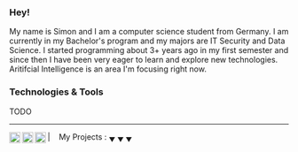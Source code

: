 ### Hey!

My name is Simon and I am a computer science student from Germany. I am currently in my Bachelor's program and my majors are IT Security and Data Science. I started programming about 3+ years ago in my first semester and since then I have been very eager to learn and explore new technologies. Aritifcial Intelligence is an area I'm focusing right now.

### Technologies & Tools

TODO

----
<a href="https://www.linkedin.com/in/simon-kerner-151187212/">
  <img align="left" alt="Stefanie's LinkedIn" width="20px" src="https://simpleicons.now.sh/linkedin/495f7e" />
</a>
<a href="https://www.instagram.com/simonkerner_/">
  <img align="left" alt="Simons's Instagram" width="20px" src="https://simpleicons.now.sh/instagram/495f7e" />
</a>
<a href="https://www.goodreads.com/user/show/161866306-simon-kerner">
  <img align="left" alt="Simons's GoodRead" width="20px" src="https://simpleicons.vercel.app/goodreads/495f7e" />
</a>

|&nbsp;&nbsp;&nbsp; My Projects : <sub>&#9660; &#9660; &#9660;</sub>


<!--
**SimonKerner/SimonKerner** is a ✨ _special_ ✨ repository because its `README.md` (this file) appears on your GitHub profile.

Here are some ideas to get you started:

- 🔭 I’m currently working on ...
- 🌱 I’m currently learning ...
- 👯 I’m looking to collaborate on ...
- 🤔 I’m looking for help with ...
- 💬 Ask me about ...
- 📫 How to reach me: ...
- 😄 Pronouns: ...
- ⚡ Fun fact: ...
-->
